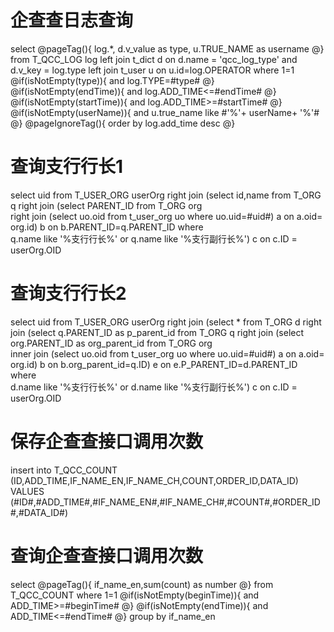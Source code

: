 企查查日志查询
===
select
@pageTag(){
    log.*,
    d.v_value as type,
    u.TRUE_NAME as username
@}
from T_QCC_LOG log 
left join t_dict d on d.name = 'qcc_log_type' and d.v_key = log.type
left join t_user u on u.id=log.OPERATOR
where 1=1
@if(isNotEmpty(type)){
    and log.TYPE=#type#
@}
@if(isNotEmpty(endTime)){
    and log.ADD_TIME<=#endTime#
@}
@if(isNotEmpty(startTime)){
    and log.ADD_TIME>=#startTime#
@}
@if(isNotEmpty(userName)){
    and u.true_name like #'%'+ userName+ '%'#
@}
@pageIgnoreTag(){
    order by log.add_time desc
@}

查询支行行长1
===
select uid from T_USER_ORG userOrg 
    right join (select id,name from T_ORG q 
    right join (select PARENT_ID from T_ORG org  
    right join (select uo.oid from t_user_org uo where uo.uid=#uid#) a 
    on a.oid= org.id) b on b.PARENT_ID=q.PARENT_ID
    where  
    q.name like '%支行行长%' or q.name like '%支行副行长%') c  on c.ID = userOrg.OID
    
查询支行行长2
===
select uid from T_USER_ORG userOrg 
    right join (select * from T_ORG d
     right join (select q.PARENT_ID as p_parent_id from T_ORG q 
    right join (select org.PARENT_ID as org_parent_id from T_ORG org  
    inner join (select uo.oid from t_user_org uo where uo.uid=#uid#) a 
    on a.oid= org.id) b on b.org_parent_id=q.ID) e on e.P_PARENT_ID=d.PARENT_ID
    where  
    d.name like '%支行行长%' or d.name like '%支行副行长%') c  on c.ID = userOrg.OID
    
保存企查查接口调用次数
===
insert into T_QCC_COUNT (ID,ADD_TIME,IF_NAME_EN,IF_NAME_CH,COUNT,ORDER_ID,DATA_ID) VALUES (#ID#,#ADD_TIME#,#IF_NAME_EN#,#IF_NAME_CH#,#COUNT#,#ORDER_ID#,#DATA_ID#)

查询企查查接口调用次数
===
select 
@pageTag(){
   if_name_en,sum(count) as number 
@}
from T_QCC_COUNT where 1=1
@if(isNotEmpty(beginTime)){
    and ADD_TIME>=#beginTime#
@}
@if(isNotEmpty(endTime)){
    and ADD_TIME<=#endTime#
@}
group by if_name_en



